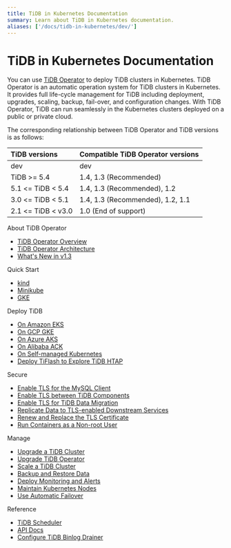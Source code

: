 ```yaml
---
title: TiDB in Kubernetes Documentation
summary: Learn about TiDB in Kubernetes documentation.
aliases: ['/docs/tidb-in-kubernetes/dev/']
---
```


# TiDB in Kubernetes Documentation

You can use [TiDB Operator](https://github.com/pingcap/tidb-operator) to deploy TiDB clusters in Kubernetes. TiDB Operator is an automatic operation system for TiDB clusters in Kubernetes. It provides full life-cycle management for TiDB including deployment, upgrades, scaling, backup, fail-over, and configuration changes. With TiDB Operator, TiDB can run seamlessly in the Kubernetes clusters deployed on a public or private cloud.

The corresponding relationship between TiDB Operator and TiDB versions is as follows:

| TiDB versions | Compatible TiDB Operator versions |
|:---|:---|
| dev               | dev                 |
| TiDB >= 5.4       | 1.4, 1.3 (Recommended)                 |
| 5.1 <= TiDB < 5.4 | 1.4, 1.3 (Recommended), 1.2      |
| 3.0 <= TiDB < 5.1 | 1.4, 1.3 (Recommended), 1.2, 1.1 |
| 2.1 <= TiDB < v3.0| 1.0 (End of support)       |

<NavColumns>
<NavColumn>
<ColumnTitle>About TiDB Operator</ColumnTitle>

- [TiDB Operator Overview](tidb-operator-overview.md)
- [TiDB Operator Architecture](architecture.md)
- [What's New in v1.3](whats-new-in-v1.3.md)

</NavColumn>

<NavColumn>
<ColumnTitle>Quick Start</ColumnTitle>

- [kind](get-started.md#method-1-create-a-kubernetes-cluster-using-kind)
- [Minikube](get-started.md#method-2-create-a-kubernetes-cluster-using-minikube)
- [GKE](deploy-tidb-from-kubernetes-gke.md)

</NavColumn>

<NavColumn>
<ColumnTitle>Deploy TiDB</ColumnTitle>

- [On Amazon EKS](deploy-on-aws-eks.md)
- [On GCP GKE](deploy-on-gcp-gke.md)
- [On Azure AKS](deploy-on-azure-aks.md)
- [On Alibaba ACK](deploy-on-alibaba-cloud.md)
- [On Self-managed Kubernetes](deploy-on-general-kubernetes.md)
- [Deploy TiFlash to Explore TiDB HTAP](deploy-tiflash.md)

</NavColumn>

<NavColumn>
<ColumnTitle>Secure</ColumnTitle>

- [Enable TLS for the MySQL Client](enable-tls-for-mysql-client.md)
- [Enable TLS between TiDB Components](enable-tls-between-components.md)
- [Enable TLS for TiDB Data Migration](enable-tls-for-dm.md)
- [Replicate Data to TLS-enabled Downstream Services](enable-tls-for-ticdc-sink.md)
- [Renew and Replace the TLS Certificate](renew-tls-certificate.md)
- [Run Containers as a Non-root User](containers-run-as-non-root-user.md)

</NavColumn>

<NavColumn>
<ColumnTitle>Manage</ColumnTitle>

- [Upgrade a TiDB Cluster](upgrade-a-tidb-cluster.md)
- [Upgrade TiDB Operator](upgrade-tidb-operator.md)
- [Scale a TiDB Cluster](scale-a-tidb-cluster.md)
- [Backup and Restore Data](backup-restore-overview.md)
- [Deploy Monitoring and Alerts](monitor-a-tidb-cluster.md)
- [Maintain Kubernetes Nodes](maintain-a-kubernetes-node.md)
- [Use Automatic Failover](use-auto-failover.md)

</NavColumn>

<NavColumn>
<ColumnTitle>Reference</ColumnTitle>

- [TiDB Scheduler](tidb-scheduler.md)
- [API Docs](https://github.com/pingcap/tidb-operator/blob/master/docs/api-references/docs.md)
- [Configure TiDB Binlog Drainer](configure-tidb-binlog-drainer.md)

</NavColumn>

</NavColumns>
